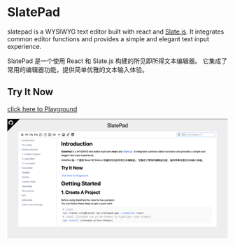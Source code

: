 # SlatePad

slatepad is a WYSIWYG text editor built with react and [Slate.js](https://github.com/ianstormtaylor/slate). It integrates common editor functions and provides a simple and elegant text input experience.

SlatePad 是一个使用 React 和 Slate.js 构建的所见即所得文本编辑器。 它集成了常用的编辑器功能，提供简单优雅的文本输入体验。

## Try It Now

[click here to Playground](https://qirong77.github.io/SlatePad/)

![Playground](./src/assets/2023-06-30-20.03.57.png)
